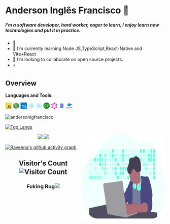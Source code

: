 # Anderson Inglês Francisco 👋



##### I’m a software developer, hard worker, eager to learn, I enjoy learn new technologies and put it in practice.

- 🔭 
- 🌱 I’m currently learning Node JS,TypeScript,React-Native and Vite+React
- 👯 I’m looking to collaborate on open source projects.
- ⚡

## Overview


**Languages and Tools:**

<!--
**Anderson Francisco** is a ✨ _special_ ✨ repository because its `README.md` (this file) appears on your GitHub profile.

Here are some ideas to get you started:


- 🔭 I’m currently working on ...
- 🌱 I’m currently learning ...
- 👯 I’m looking to collaborate on ...
- 🤔 I’m looking for help with ...
- 💬 Ask me about ...
- 📫 How to reach me: ...
- 😄 Pronouns: ...
- ⚡ Fun fact: ...
-->


<code><img height="20" src="https://raw.githubusercontent.com/github/explore/80688e429a7d4ef2fca1e82350fe8e3517d3494d/topics/javascript/javascript.png"></code>
<code><img height="20" src="https://raw.githubusercontent.com/github/explore/80688e429a7d4ef2fca1e82350fe8e3517d3494d/topics/nodejs/nodejs.png"></code>
<code><img height="20" src="https://raw.githubusercontent.com/github/explore/80688e429a7d4ef2fca1e82350fe8e3517d3494d/topics/typescript/typescript.png"></code>
<code><img height="20" src="https://raw.githubusercontent.com/github/explore/80688e429a7d4ef2fca1e82350fe8e3517d3494d/topics/react-native/react-native.png"></code>
<code><img height="20" src="https://raw.githubusercontent.com/github/explore/80688e429a7d4ef2fca1e82350fe8e3517d3494d/topics/react/react.png"></code>
<code><img height="20" src="https://raw.githubusercontent.com/github/explore/80688e429a7d4ef2fca1e82350fe8e3517d3494d/topics/csharp/csharp.png"></code>
<code><img height="20" src="https://raw.githubusercontent.com/github/explore/5c058a388828bb5fde0bcafd4bc867b5bb3f26f3/topics/graphql/graphql.png"></code>
<code><img height="20" src="https://raw.githubusercontent.com/github/explore/80688e429a7d4ef2fca1e82350fe8e3517d3494d/topics/sql/sql.png"></code>
<code><img height="20" src="https://raw.githubusercontent.com/github/explore/80688e429a7d4ef2fca1e82350fe8e3517d3494d/topics/docker/docker.png"></code>

<p><img src="https://komarev.com/ghpvc/?username=andersonigfrancisco" alt="andersonigfrancisco" /> </p>


[![Top Langs](https://github-readme-stats.vercel.app/api/top-langs/?username=andersonigfrancisco&layout=compact)](https://github.com/anuraghazra/github-readme-stats)


<div align="center">
  <img width="48%" src="https://github-readme-stats.vercel.app/api?username=andersonigfrancisco&theme=radical&show_icons=true" />  
  <img width="48%" src="https://github-readme-streak-stats.herokuapp.com/?user=andersonigfrancisco&theme=radical&show_icons=true" />
  <img align="right" src="https://github.com/AlienDev66/AlienDev66/blob/master/undraw_developer_activity_bv83.svg" alt="Illustration of andersonigfrancisco" width=265px height=265px/>
</div>


[![Raveena's github activity graph](https://activity-graph.herokuapp.com/graph?username=andersonigfrancisco&bg_color=000000&color=E30BF9&line=2fc8ee&point=ffffff&area=true&hide_border=true)](https://github.com/andersonigfrancisco/github-readme-activity-graph)
<br>
<h2 align="center">Visitor's Count <img align="center" src="https://profile-counter.glitch.me/andersonigfrancisco/count.svg" alt="Visitor Count" /></h2>
<h3 align="center">Fuking Bug<img src="https://media.giphy.com/media/MdA16VIoXKKxNE8Stk/giphy.gif" width="30"></h3>
